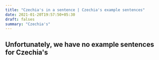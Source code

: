 ```yaml
---
title: "Czechia's in a sentence | Czechia's example sentences"
date: 2021-01-20T19:57:50+05:30
draft: falses
summary: "Czechia's"
---
```

## Unfortunately, we have no example sentences for Czechia's                 
